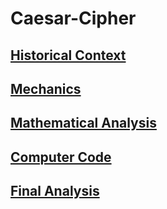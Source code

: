 # Caesar-Cipher

## [Historical Context](caesar_history.md)

## [Mechanics](caesar_mechanics.md)

## [Mathematical Analysis](caesar_mathematical_analysis.md)

## [Computer Code](caesar_computer_code.md)

## [Final Analysis](caesar_final_analysis.md)
